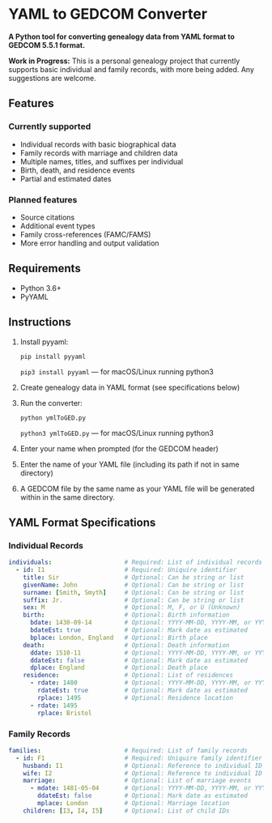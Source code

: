 # YAML to GEDCOM Converter

**A Python tool for converting genealogy data from YAML format to GEDCOM 5.5.1 format.**

**Work in Progress:** This is a personal genealogy project that currently supports basic individual and family records, with more being added. Any suggestions are welcome.

## Features

### Currently supported
- Individual records with basic biographical data
- Family records with marriage and children data
- Multiple names, titles, and suffixes per individual
- Birth, death, and residence events
- Partial and estimated dates

### Planned features
- Source citations
- Additional event types
- Family cross-references (FAMC/FAMS)
- More error handling and output validation

## Requirements

- Python 3.6+
- PyYAML
  
## Instructions

1. Install pyyaml:

   `pip install pyyaml`
   
   `pip3 install pyyaml` — for macOS/Linux running python3
  
2. Create genealogy data in YAML format (see specifications below)
3. Run the converter:

   `python ymlToGED.py`
   
   `python3 ymlToGED.py` — for macOS/Linux running python3
   
5. Enter your name when prompted (for the GEDCOM header)
6. Enter the name of your YAML file (including its path if not in same directory)
7. A GEDCOM file by the same name as your YAML file will be generated within in the same directory.

## YAML Format Specifications

### Individual Records
```yaml
individuals:                    # Required: List of individual records
  - id: I1                      # Required: Uniquire identifier
    title: Sir                  # Optional: Can be string or list
    givenName: John             # Optional: Can be string or list
    surname: [Smith, Smyth]     # Optional: Can be string or list
    suffix: Jr.                 # Optional: Can be string or list
    sex: M                      # Optional: M, F, or U (Unknown)
    birth:                      # Optional: Birth information
      bdate: 1430-09-14         # Optional: YYYY-MM-DD, YYYY-MM, or YYYY
      bdateEst: true            # Optional: Mark date as estimated
      bplace: London, England   # Optional: Birth place
    death:                      # Optional: Death information
      ddate: 1510-11            # Optional: YYYY-MM-DD, YYYY-MM, or YYYY
      ddateEst: false           # Optional: Mark date as estimated
      dplace: England           # Optional: Death place
    residence:                  # Optional: List of residences
      - rdate: 1480             # Optional: YYYY-MM-DD, YYYY-MM, or YYYY
        rdateEst: true          # Optional: Mark date as estimated
        rplace: 1495            # Optional: Residence location
      - rdate: 1495
        rplace: Bristol
```
### Family Records
```yaml
families:                       # Required: List of family records
  - id: F1                      # Required: Uniquire family identifier
    husband: I1                 # Optional: Reference to individual ID
    wife: I2                    # Optional: Reference to individual ID
    marriage:                   # Optional: List of marriage events
      - mdate: 1481-05-04       # Optional: YYYY-MM-DD, YYYY-MM, or YYYY
        ddateEst: false         # Optional: Mark date as estimated
        mplace: London          # Optional: Marriage location
    children: [I3, I4, I5]      # Optional: List of child IDs
```
